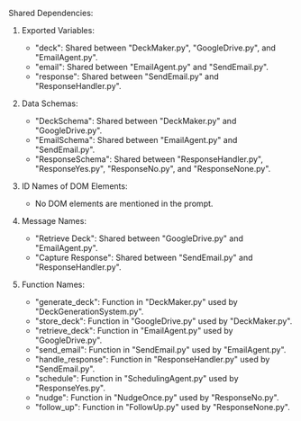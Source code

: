 Shared Dependencies:

1. Exported Variables:
   - "deck": Shared between "DeckMaker.py", "GoogleDrive.py", and "EmailAgent.py".
   - "email": Shared between "EmailAgent.py" and "SendEmail.py".
   - "response": Shared between "SendEmail.py" and "ResponseHandler.py".

2. Data Schemas:
   - "DeckSchema": Shared between "DeckMaker.py" and "GoogleDrive.py".
   - "EmailSchema": Shared between "EmailAgent.py" and "SendEmail.py".
   - "ResponseSchema": Shared between "ResponseHandler.py", "ResponseYes.py", "ResponseNo.py", and "ResponseNone.py".

3. ID Names of DOM Elements:
   - No DOM elements are mentioned in the prompt.

4. Message Names:
   - "Retrieve Deck": Shared between "GoogleDrive.py" and "EmailAgent.py".
   - "Capture Response": Shared between "SendEmail.py" and "ResponseHandler.py".

5. Function Names:
   - "generate_deck": Function in "DeckMaker.py" used by "DeckGenerationSystem.py".
   - "store_deck": Function in "GoogleDrive.py" used by "DeckMaker.py".
   - "retrieve_deck": Function in "EmailAgent.py" used by "GoogleDrive.py".
   - "send_email": Function in "SendEmail.py" used by "EmailAgent.py".
   - "handle_response": Function in "ResponseHandler.py" used by "SendEmail.py".
   - "schedule": Function in "SchedulingAgent.py" used by "ResponseYes.py".
   - "nudge": Function in "NudgeOnce.py" used by "ResponseNo.py".
   - "follow_up": Function in "FollowUp.py" used by "ResponseNone.py".